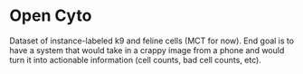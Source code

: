 # Open Cyto

Dataset of instance-labeled k9 and feline cells (MCT for now). End goal is to have a system that would take in a crappy image from a phone and would turn it into actionable information (cell counts, bad cell counts, etc).
